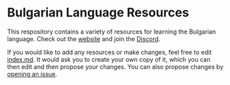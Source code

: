 # Bulgarian Language Resources
This respository contains a variety of resources for learning the Bulgarian language. Check out the [website](https://bulgarian-language-learning.github.io/bulgarian-language-resources/) and join the [Discord](https://discord.com/invite/bGnrJCXAk3).

If you would like to add any resources or make changes, feel free to edit [index.md](https://github.com/Bulgarian-language-learning/bulgarian-language-resources/blob/main/index.md?plain=1). It would ask you to create your own copy of it, which you can then edit and then propose your changes. You can also propose changes by [opening an issue](https://github.com/Bulgarian-language-learning/bulgarian-language-resources/issues).
